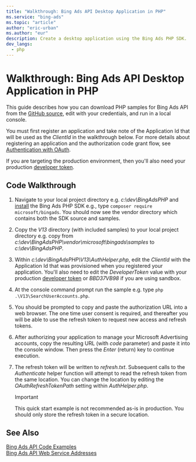 ```yaml
---
title: "Walkthrough: Bing Ads API Desktop Application in PHP"
ms.service: "bing-ads"
ms.topic: "article"
author: "eric-urban"
ms.author: "eur"
description: Create a desktop application using the Bing Ads PHP SDK.
dev_langs:
  - php
---
```

# Walkthrough: Bing Ads API Desktop Application in PHP
This guide describes how you can download PHP samples for Bing Ads API from the [GitHub source](https://github.com/BingAds/BingAds-PHP-SDK), edit with your credentials, and run in a local console. 

You must first register an application and take note of the Application Id that will be used as the *ClientId* in the walkthrough below. For more details about registering an application and the authorization code grant flow, see [Authentication with OAuth](authentication-oauth.md).  

If you are targeting the production environment, then you'll also need your production [developer token](get-started.md#get-developer-token).

## <a name="code"></a>Code Walkthrough

1. Navigate to your local project directory e.g. *c:\dev\BingAdsPHP* and [install](get-started-php.md#installation) the Bing Ads PHP SDK e.g., type `composer require microsoft/bingads`. You should now see the vendor directory which contains both the SDK source and samples. 
2. Copy the *V13* directory (with included samples) to your local project directory e.g. copy from *c:\dev\BingAdsPHP\vendor\microsoft\bingads\samples* to *c:\dev\BingAdsPHP*.      
3. Within *c:\dev\BingAdsPHP\V13\AuthHelper.php*, edit the *ClientId* with the Application Id that was provisioned when you registered your application. You'll also need to edit the *DeveloperToken* value with your production [developer token](get-started.md#get-developer-token) or *BBD37VB98* if you are using sandbox. 
4. At the console command prompt run the sample e.g. type `php .\V13\SearchUserAccounts.php`.
5. You should be prompted to copy and paste the authorization URL into a web browser. The one time user consent is required, and thereafter you will be able to use the refresh token to request new access and refresh tokens.
6. After authorizing your application to manage your Microsoft Advertising accounts, copy the resulting URL (with *code* parameter) and paste it into the console window. Then press the *Enter* (return) key to continue execution.
7. The refresh token will be written to *refresh.txt*. Subsequent calls to the *Authenticate* helper function will attempt to read the refresh token from the same location. You can change the location by editing the *OAuthRefreshTokenPath* setting within *AuthHelper.php*.

   > [!IMPORTANT] 
   > This quick start example is not recommended as-is in production. You should only store the refresh token in a secure location.

## See Also
[Bing Ads API Code Examples](code-examples.md)  
[Bing Ads API Web Service Addresses](web-service-addresses.md)  

